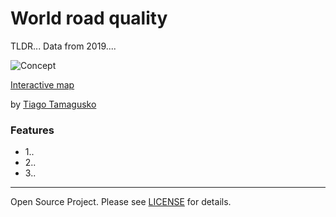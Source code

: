 # World road quality

TLDR... Data from 2019....

![Concept](https://github.com/tamagusko/road_quality/raw/main/img/miniature.png)

[Interactive map](http://roadquality.tamagusko.com/)

by [Tiago Tamagusko](https://github.com/tamagusko)

### Features

- 1..
- 2..
- 3..

---

Open Source Project. Please see [LICENSE](https://github.com/tamagusko/voxpoplisbon/blob/main/LICENSE) for details.
